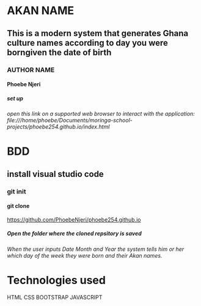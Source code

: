 # AKAN NAME
## This is a modern system that generates Ghana culture names according to day you were borngiven the date of birth
### AUTHOR NAME
#### Phoebe Njeri
##### set up
###### open this link on a supported web browser to interact with the application: file:///home/phoebe/Documents/moringa-school-projects/phoebe254.github.io/index.html
# BDD
## install visual studio code
### git init
#### git clone
https://github.com/PhoebeNjeri/phoebe254.github.io
##### Open the folder where the cloned repsitory is saved
###### When the user inputs Date Month and Year the system tells him or her which day of the week they were born and their Akan names.
# Technologies used
HTML 
CSS
BOOTSTRAP
JAVASCRIPT
